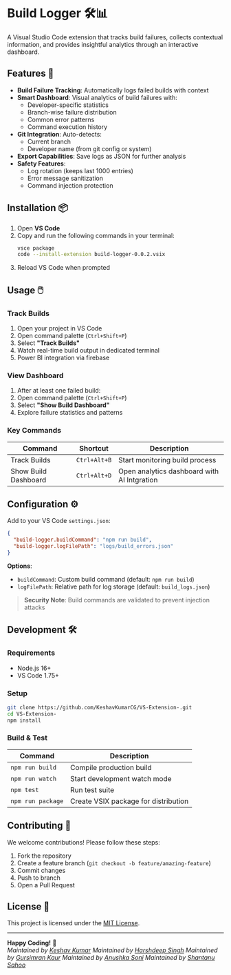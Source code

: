# Build Logger 🛠️📊

A Visual Studio Code extension that tracks build failures, collects contextual information, and provides insightful analytics through an interactive dashboard.



## Features 🚀

- **Build Failure Tracking**: Automatically logs failed builds with context
- **Smart Dashboard**: Visual analytics of build failures with:
  - Developer-specific statistics
  - Branch-wise failure distribution
  - Common error patterns
  - Command execution history
- **Git Integration**: Auto-detects:
  - Current branch
  - Developer name (from git config or system)
- **Export Capabilities**: Save logs as JSON for further analysis
- **Safety Features**:
  - Log rotation (keeps last 1000 entries)
  - Error message sanitization
  - Command injection protection

## Installation 📦

1. Open **VS Code**
2. Copy and run the following commands in your terminal:
   ```bash
   vsce package
   code --install-extension build-logger-0.0.2.vsix
   ```
3. Reload VS Code when prompted

## Usage 🖱️

### Track Builds
1. Open your project in VS Code
2. Open command palette (`Ctrl+Shift+P`)
3. Select **"Track Builds"**
4. Watch real-time build output in dedicated terminal
5. Power BI integration via firebase 

### View Dashboard
1. After at least one failed build:
2. Open command palette (`Ctrl+Shift+P`)
3. Select **"Show Build Dashboard"**
4. Explore failure statistics and patterns

### Key Commands
| Command                | Shortcut  | Description                     |
|------------------------|-----------|---------------------------------|
| Track Builds           | `Ctrl+Alt+B` | Start monitoring build process |
| Show Build Dashboard   | `Ctrl+Alt+D` | Open analytics dashboard with AI Intgration |

## Configuration ⚙️

Add to your VS Code `settings.json`:
```json
{
  "build-logger.buildCommand": "npm run build",
  "build-logger.logFilePath": "logs/build_errors.json"
}
```

**Options**:
- `buildCommand`: Custom build command (default: `npm run build`)
- `logFilePath`: Relative path for log storage (default: `build_logs.json`)

> **Security Note**: Build commands are validated to prevent injection attacks

## Development 🛠️

### Requirements
- Node.js 16+
- VS Code 1.75+

### Setup
```bash
git clone https://github.com/KeshavKumarCG/VS-Extension-.git
cd VS-Extension-
npm install
```

### Build & Test
| Command               | Description                          |
|-----------------------|--------------------------------------|
| `npm run build`       | Compile production build            |
| `npm run watch`       | Start development watch mode        |
| `npm test`            | Run test suite                      |
| `npm run package`     | Create VSIX package for distribution|

## Contributing 🤝

We welcome contributions! Please follow these steps:
1. Fork the repository
2. Create a feature branch (`git checkout -b feature/amazing-feature`)
3. Commit changes
4. Push to branch
5. Open a Pull Request

## License 📄

This project is licensed under the [MIT License](LICENSE).

---

**Happy Coding!** 🎉  
*Maintained by [Keshav Kumar](https://github.com/KeshavKumarCG)*
*Maintained by [Harshdeep Singh](https://github.com/HarshdeepSinghCG)*
*Maintained by [Gursimran Kaur](https://github.com/GursimranKaur1112)*
*Maintained by [Anushka Soni](https://github.com/anushkasoniCG)*
*Maintained by [Shantanu Sahoo](https://github.com/Cgshantanu)*